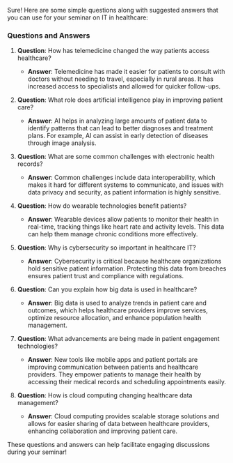 Sure! Here are some simple questions along with suggested answers that you can use for your seminar on IT in healthcare:

### Questions and Answers

1. **Question**: How has telemedicine changed the way patients access healthcare?
   - **Answer**: Telemedicine has made it easier for patients to consult with doctors without needing to travel, especially in rural areas. It has increased access to specialists and allowed for quicker follow-ups.

2. **Question**: What role does artificial intelligence play in improving patient care?
   - **Answer**: AI helps in analyzing large amounts of patient data to identify patterns that can lead to better diagnoses and treatment plans. For example, AI can assist in early detection of diseases through image analysis.

3. **Question**: What are some common challenges with electronic health records?
   - **Answer**: Common challenges include data interoperability, which makes it hard for different systems to communicate, and issues with data privacy and security, as patient information is highly sensitive.

4. **Question**: How do wearable technologies benefit patients?
   - **Answer**: Wearable devices allow patients to monitor their health in real-time, tracking things like heart rate and activity levels. This data can help them manage chronic conditions more effectively.

5. **Question**: Why is cybersecurity so important in healthcare IT?
   - **Answer**: Cybersecurity is critical because healthcare organizations hold sensitive patient information. Protecting this data from breaches ensures patient trust and compliance with regulations.

6. **Question**: Can you explain how big data is used in healthcare?
   - **Answer**: Big data is used to analyze trends in patient care and outcomes, which helps healthcare providers improve services, optimize resource allocation, and enhance population health management.

7. **Question**: What advancements are being made in patient engagement technologies?
   - **Answer**: New tools like mobile apps and patient portals are improving communication between patients and healthcare providers. They empower patients to manage their health by accessing their medical records and scheduling appointments easily.

8. **Question**: How is cloud computing changing healthcare data management?
   - **Answer**: Cloud computing provides scalable storage solutions and allows for easier sharing of data between healthcare providers, enhancing collaboration and improving patient care.

These questions and answers can help facilitate engaging discussions during your seminar!
